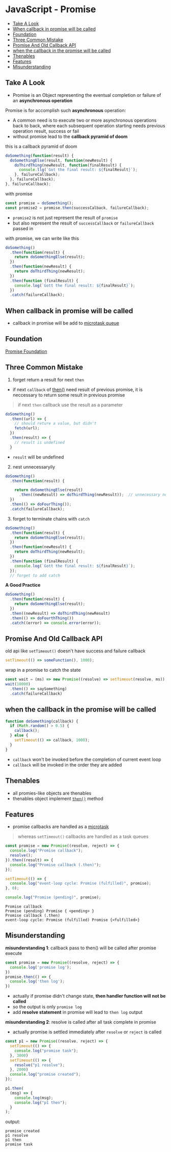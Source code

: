# JavaScript - Promise

* [Take A Look](#take-a-look)
* [When callback in promise will be called](#when-callback-in-promise-will-be-called)
* [Foundation](#foundation)
* [Three Common Mistake](#three-common-mistake)
* [Promise And Old Callback API](#promise-and-old-callback-api)
* [when the callback in the promise will be called](#when-the-callback-in-the-promise-will-be-called)
* [Thenables](#thenables)
* [Features](#features)
* [Misunderstanding](#misunderstanding)

## Take A Look

- Promise is an Object representing the eventual completion or failure of an **asynchronous operation**

Promise is for accomplish such **asynchronous** operation:

- A common need is to execute two or more asynchronous operations back to back, where each subsequent operation starting needs previous operation result, success or fail
- without promise lead to the **callback pyramid of doom**

this is a callback pyramid of doom

```js
doSomething(function(result) {
  doSomethingElse(result, function(newResult) {
    doThirdThing(newResult, function(finalResult) {
      console.llg(`Got the final result: ${finalResult}`);
    }, failureCallback);
  }, failureCallback);
}, failureCallback);
```

with promise

```js
const promise = doSomething();
const promise2 = promise.then(successCalback, failureCallback);
```

- `promise2` is not just represent the result of `promise`
- but also represent the result of `successCallback` or `failureCallback` passed in

with promise, we can write like this

```js
doSomething()
  .then(function(result) {
    return doSomethingElse(result);
  })
  .then(function(newResult) {
    return doThirdThing(newResult);
  })
  .then(function (finalResult) {
    console.log(`Gott the final result: ${finalResult}`);
  })
  .catch(failureCallback);
```

## When callback in promise will be called

- callback in promise will be add to [microtask queue](javascript-microtasks.md)

## Foundation

[Promise Foundation](javascript-promise-foundation.md)

## Three Common Mistake

1. forget return a result for next `then`

- if next `callback` of [then()](javascript-promise-then.md) need result of previous promise, it is neccessary to return some result in previous promise

> if next `then` callback use the result as a parameter

```js
doSomething()
  .then((url) => {
    // should reture a value, but didn't
    fetch(url);
  })
  .then(result) => {
    // result is undefined
  }
```

- `result` will be undefined

2. nest unnecessaryily

```js
doSomething()
  .then(function(result) {

    return doSomethingElse(result)  
      .then((newResult) => doThirdThing(newResult));  // unnecessary nesting!
  })
  .then(() => doFourThing());
  .catch(failureCallback);
```

3. forget to terminate chains with `catch`

```js
doSomething()
  .then(function(result) {
    return doSomethingElse(result);
  })
  .then(function(newResult) {
    return doThirdThing(newResult);
  })
  .then(function (finalResult) {
    console.log(`Gott the final result: ${finalResult}`);
  });
  // forget to add catch
```

**A Good Practice**

```js
doSomething()
  .then(function(result) {
    return doSomethingElse(result);
  })
  .then((newResult) => doThirdThing(newResult)
  .then(() => doFourthThing())
  .catch((error) => console.error(error));
```

## Promise And Old Callback API

old api like `setTimeout()` doesn't have success and failure callback

```js
setTimeout(() => someFunction(), 1000);
```

wrap in a promise to catch the state

```js
const wait = (ms) => new Promise((resolve) => setTimeout(resolve, ms));
wait(10000)
  .then(() => saySomething)
  .catch(failureCallback)
```

## when the callback in the promise will be called

```js
function doSomething(callback) {
  if (Math.random() > 0.5) {
    callback();
  } else {
    setTimeout(() => callback, 1000);
  }
}
```

- `callback` won't be invoked before the completion of current event loop 
- `callback` will be invoked in the order they are added

## Thenables

- all promies-like objects are thenables
- thenables object implement [`then()`](javascript-promise-then.md) method

## Features

- promise callbacks are handled as a [microtask](javascript-microtasks.md)

> whereas `setTimeout()` callbacks are handled as a task queues

```js
const promise = new Promise((resolve, reject) => {
  console.log("Promise callback");
  resolve();
}).then((result) => {
  console.log("Promise callback (.then)");
});

setTimeout(() => {
  console.log("event-loop cycle: Promise (fulfilled)", promise);
}, 0);

console.log("Promise (pending)", promise);
```

```
Promise callback
Promise (pending) Promise { <pending> }
Promise callback (.then)
event-loop cycle: Promise (fulfilled) Promise {<fulfilled>}
```

## Misunderstanding

**misunderstanding 1**: callback pass to then() will be called after promise execute

```js
const promise = new Promise((resolve, reject) => {
  console.log('promise log');
})
promise.then(() => {
  console.log('then log');
})
```

- actually if promise didn't change state, **then handler function will not be called**
- so the output is only `promise log`
- add **resolve statement** in promise will lead to `then log` output

**misunderstanding 2**: resolve is called after all task complete in promise

- actually promise is settled immediately after `resolve` or `reject` is called

```js
const p1 = new Promise((resolve, reject) => {
  setTimeout(() => {
    console.log("promise task");
  }, 3000)
  setTimeout(() => {
    resolve("p1 resolve");
  }, 2000)
  console.log("promise created");
});

p1.then(
  (msg) => {
    console.log(msg);
    console.log("p1 then");
  }
);
```

output:

```
promise created
p1 resolve
p1 then
promise task
```
